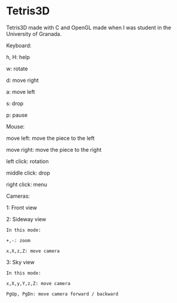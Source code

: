 # Tetris3D
Tetris3D made with C and OpenGL made when I was student in the University of Granada.

Keyboard:

h, H: help

w: rotate

d: move right

a: move left

s: drop

p: pause

Mouse:

move left: move the piece to the left

move right: move the piece to the right

left click: rotation

middle click: drop

right click: menu

Cameras:

1: Front view

2: Sideway view 

    In this mode:

    +,-: zoom

    x,X,z,Z: move camera

3: Sky view 

	In this mode:

	x,X,y,Y,z,Z: move camera

	PgUp, PgDn: move camera forward / backward 